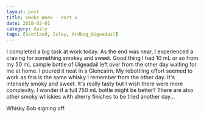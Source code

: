 ```yaml
---
layout: post
title: Smoke Week - Part 5
date: 2018-02-01
category: daily
tags: [Scotland, Islay, Ardbeg_Uigeadail]
---
```


I completed a big task at work today. As the end was near, I experienced a craving for something smokey and sweet. Good thing I had 10 mL or so from my 50 mL sample bottle of Uigeadail left over from the other day waiting for me at home. I poured it neat in a Glencairn. My rebottling effort seemed to work as this is the same whisky I remember from the other day. It's intensely smoky and sweet. It's really tasty but I wish there were more complexity. I wonder if a full 750 mL bottle might be better? There are also other smoky whiskies with sherry finishes to be tried another day...

Whisky Bob signing off.
